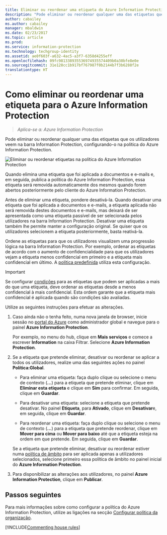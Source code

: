 ```yaml
---
title: Eliminar ou reordenar uma etiqueta do Azure Information Protection
description: "Pode eliminar ou reordenar qualquer uma das etiquetas que os utilizadores veem na barra Information Protection, configurando-o na política do Azure Information Protection."
author: cabailey
ms.author: cabailey
manager: mbaldwin
ms.date: 02/23/2017
ms.topic: article
ms.prod: 
ms.service: information-protection
ms.technology: techgroup-identity
ms.assetid: ae0f603f-a632-4ac5-a3f7-6358d4255eff
ms.openlocfilehash: 09fc981338935536974935574409b0a30bfe8e0e
ms.sourcegitcommit: 31e128cc1b917bf767987f0b2144b7f3b6288f2e
translationtype: HT
---
```

# <a name="how-to-delete-or-reorder-a-label-for-azure-information-protection"></a>Como eliminar ou reordenar uma etiqueta para o Azure Information Protection

>*Aplica-se a: Azure Information Protection*

Pode eliminar ou reordenar qualquer uma das etiquetas que os utilizadores veem na barra Information Protection, configurando-o na política do Azure Information Protection.

![Eliminar ou reordenar etiquetas na política do Azure Information Protection](../media/info-protect-contextmenu.png)

Quando elimina uma etiqueta que foi aplicada a documentos e e-mails e, em seguida, publica a política do Azure Information Protection, essa etiqueta será removida automaticamente dos mesmos quando forem abertos posteriormente pelo cliente do Azure Information Protection.

Antes de eliminar uma etiqueta, pondere desativá-la. Quando desativar uma etiqueta que foi aplicada a documentos e e-mails, a etiqueta aplicada não será removida destes documentos e e-mails, mas deixará de ser apresentada como uma etiqueta passível de ser selecionada pelos utilizadores na barra Information Protection. Desativar uma etiqueta também lhe permite manter a configuração original. Se quiser que os utilizadores selecionem a etiqueta posteriormente, basta reativá-la.

Ordene as etiquetas para que os utilizadores visualizem uma progressão lógica na barra Information Protection. Por exemplo, ordenar as etiquetas de acordo com o aumento de confidencialidade para que os utilizadores vejam a etiqueta menos confidencial em primeiro e a etiqueta mais confidencial em último. A [política predefinida](configure-policy-default.md) utiliza esta configuração.

> [!IMPORTANT]
>Se configurar [condições](configure-policy-classification.md) para as etiquetas que podem ser aplicadas a mais do que uma etiqueta, deve ordenar as etiquetas desde a menos confidencial à mais confidencial. Esta ordem garante que a etiqueta mais confidencial é aplicada quando são condições são avaliadas.


Utilize as seguintes instruções para efetuar as alterações.

1. Caso ainda não o tenha feito, numa nova janela de browser, inicie sessão no [portal do Azure](https://portal.azure.com) como administrador global e navegue para o painel **Azure Information Protection**. 
    
    Por exemplo, no menu do hub, clique em **Mais serviços** e comece a escrever **Information** na caixa Filtrar. Selecione **Azure Information Protection**.

2. Se a etiqueta que pretende eliminar, desativar ou reordenar se aplicar a todos os utilizadores, realize uma das seguintes ações no painel **Política:Global**. 

    - Para eliminar uma etiqueta: faça duplo clique ou selecione o menu de contexto (**…**) para a etiqueta que pretende eliminar, clique em **Eliminar esta etiqueta** e clique em **Sim** para confirmar. Em seguida, clique em **Guardar**. 

    - Para desativar uma etiqueta: selecione a etiqueta que pretende desativar. No painel **Etiqueta**, para **Ativado**, clique em **Desativar**e, em seguida, clique em **Guardar**.

    - Para reordenar uma etiqueta: faça duplo clique ou selecione o menu de contexto (**…**) para a etiqueta que pretende reordenar, clique em **Mover para cima** ou **Mover para baixo** até que a etiqueta esteja na ordem em que pretende. Em seguida, clique em **Guardar**. 

     Se a etiqueta que pretende eliminar, desativar ou reordenar estiver numa [política de âmbito](configure-policy-scope.md) para ser aplicada apenas a utilizadores selecionados, selecione primeiro essa política de âmbito no painel inicial do **Azure Information Protection**.

3. Para disponibilizar as alterações aos utilizadores, no painel **Azure Information Protection**, clique em **Publicar**.

## <a name="next-steps"></a>Passos seguintes

Para mais informações sobre como configurar a política do Azure Information Protection, utilize as ligações na secção [Configurar política da organização](configure-policy.md#configuring-your-organizations-policy).  

[!INCLUDE[Commenting house rules](../includes/houserules.md)]


